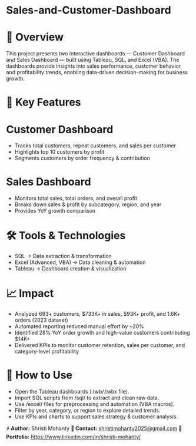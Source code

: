 # Sales-and-Customer-Dashboard

# 📌 Overview

This project presents two interactive dashboards — Customer Dashboard and Sales Dashboard — built using Tableau, SQL, and Excel (VBA).
The dashboards provide insights into sales performance, customer behavior, and profitability trends, enabling data-driven decision-making for business growth.

# 🔑 Key Features

# Customer Dashboard
- Tracks total customers, repeat customers, and sales per customer
- Highlights top 10 customers by profit
- Segments customers by order frequency & contribution

# Sales Dashboard
- Monitors total sales, total orders, and overall profit
- Breaks down sales & profit by subcategory, region, and year
- Provides YoY growth comparison

# 🛠️ Tools & Technologies

- SQL → Data extraction & transformation
- Excel (Advanced, VBA) → Data cleaning & automation
- Tableau → Dashboard creation & visualization

# 📈 Impact

- Analyzed 693+ customers, $733K+ in sales, $93K+ profit, and 1.6K+ orders (2023 dataset)
- Automated reporting reduced manual effort by ~20%
- Identified 28% YoY order growth and high-value customers contributing $14K+
- Delivered KPIs to monitor customer retention, sales per customer, and category-level profitability

# 🚀 How to Use

- Open the Tableau dashboards (.twb/.twbx file).
- Import SQL scripts from /sql/ to extract and clean raw data.
- Use /excel/ files for preprocessing and automation (VBA macros).
- Filter by year, category, or region to explore detailed trends.
- Use KPIs and charts to support sales strategy & customer analysis.

**⚡ Author:** Shristi Mohanty
**📧 Contact:** shristimohanty2025@gmail.com
**🔗 Portfolio:** https://www.linkedin.com/in/shristi-mohanty/
